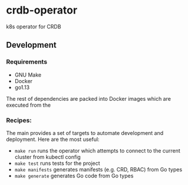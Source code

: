 # crdb-operator
k8s operator for CRDB

## Development

### Requirements

- GNU Make
- Docker
- go1.13

The rest of dependencies are packed into Docker images which are executed from the [](Makefile)

### Recipes:

The main [](Makefile) provides a set of targets to automate development and deployment. Here are the most useful:

- `make run` runs the operator which attempts to connect to the current cluster from kubectl config
- `make test` runs tests for the project
- `make manifests` generates manifests (e.g. CRD, RBAC) from Go types
- `make generate` generates Go code from Go types
